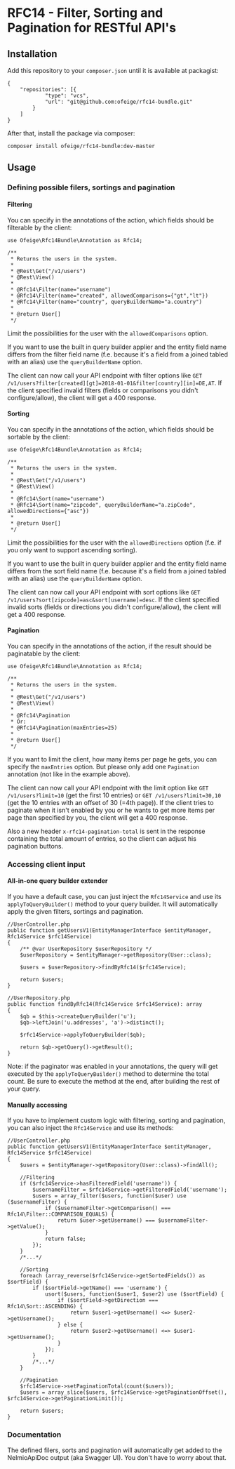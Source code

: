 # RFC14 - Filter, Sorting and Pagination for RESTful API's   

## Installation
Add this repository to your `composer.json` until it is available at packagist:
```
{
    "repositories": [{
            "type": "vcs",
            "url": "git@github.com:ofeige/rfc14-bundle.git"
        }
    ]
}
```

After that, install the package via composer:
```
composer install ofeige/rfc14-bundle:dev-master
```

## Usage
### Defining possible filers, sortings and pagination
#### Filtering
You can specify in the annotations of the action, which fields should be filterable by the client:
```
use Ofeige\Rfc14Bundle\Annotation as Rfc14;

/**
 * Returns the users in the system.
 *
 * @Rest\Get("/v1/users")
 * @Rest\View()
 *
 * @Rfc14\Filter(name="username")
 * @Rfc14\Filter(name="created", allowedComparisons={"gt","lt"})
 * @Rfc14\Filter(name="country", queryBuilderName="a.country")
 *
 * @return User[]
 */
```
Limit the possibilities for the user with the `allowedComparisons` option.

If you want to use the built in query builder applier and the entity field name differs from the filter field name (f.e. because it's a field from a joined tabled with an alias) use the `queryBuilderName` option.

The client can now call your API endpoint with filter options like `GET /v1/users?filter[created][gt]=2018-01-01&filter[country][in]=DE,AT`. If the client specified invalid filters (fields or comparisons you didn't configure/allow), the client will get a 400 response.

#### Sorting
You can specify in the annotations of the action, which fields should be sortable by the client:
```
use Ofeige\Rfc14Bundle\Annotation as Rfc14;

/**
 * Returns the users in the system.
 *
 * @Rest\Get("/v1/users")
 * @Rest\View()
 *
 * @Rfc14\Sort(name="username")
 * @Rfc14\Sort(name="zipcode", queryBuilderName="a.zipCode", allowedDirections={"asc"})
 *
 * @return User[]
 */
```
Limit the possibilities for the user with the `allowedDirections` option (f.e. if you only want to support ascending sorting).

If you want to use the built in query builder applier and the entity field name differs from the sort field name (f.e. because it's a field from a joined tabled with an alias) use the `queryBuilderName` option.

The client can now call your API endpoint with sort options like `GET /v1/users?sort[zipcode]=asc&sort[username]=desc`. If the client specified invalid sorts (fields or directions you didn't configure/allow), the client will get a 400 response.

#### Pagination
You can specify in the annotations of the action, if the result should be paginatable by the client:
```
use Ofeige\Rfc14Bundle\Annotation as Rfc14;

/**
 * Returns the users in the system.
 *
 * @Rest\Get("/v1/users")
 * @Rest\View()
 *
 * @Rfc14\Pagination
 * Or:
 * @Rfc14\Pagination(maxEntries=25)
 *
 * @return User[]
 */
```
If you want to limit the client, how many items per page he gets, you can specify the `maxEntries` option. But please only add one `Pagination` annotation (not like in the example above).

The client can now call your API endpoint with the limit option like `GET /v1/users?limit=10` (get the first 10 entries) or `GET /v1/users?limit=30,10` (get the 10 entries with an offset of 30 (=4th page)). If the client tries to paginate when it isn't enabled by you or he wants to get more items per page than specified by you, the client will get a 400 response.

Also a new header `x-rfc14-pagination-total` is sent in the response containing the total amount of entries, so the client can adjust his pagination buttons.

### Accessing client input
#### All-in-one query builder extender
If you have a default case, you can just inject the `Rfc14Service` and use its `applyToQueryBuilder()` method to your query builder. It will automatically apply the given filters, sortings and pagination.
```
//UserController.php
public function getUsersV1(EntityManagerInterface $entityManager, Rfc14Service $rfc14Service)
{
    /** @var UserRepository $userRepository */
    $userRepository = $entityManager->getRepository(User::class);

    $users = $userRepository->findByRfc14($rfc14Service);

    return $users;
}
```
```
//UserRepository.php
public function findByRfc14(Rfc14Service $rfc14Service): array
{
    $qb = $this->createQueryBuilder('u');
    $qb->leftJoin('u.addresses', 'a')->distinct();

    $rfc14Service->applyToQueryBuilder($qb);

    return $qb->getQuery()->getResult();
}
```
Note: if the paginator was enabled in your annotations, the query will get executed by the `applyToQueryBuilder()` method to determine the total count. Be sure to execute the method at the end, after building the rest of your query.

#### Manually accessing
If you have to implement custom logic with filtering, sorting and pagination, you can also inject the `Rfc14Service` and use its methods:
```
//UserController.php
public function getUsersV1(EntityManagerInterface $entityManager, Rfc14Service $rfc14Service)
{
    $users = $entityManager->getRepository(User::class)->findAll();

    //Filtering
    if ($rfc14Service->hasFilteredField('username')) {
        $usernameFilter = $rfc14Service->getFilteredField('username');
        $users = array_filter($users, function($user) use ($usernameFilter) { 
            if ($usernameFilter->getComparison() === Rfc14\Filter::COMPARISON_EQUALS) {
                return $user->getUsername() === $usernameFilter->getValue();
            }
            return false;
        });
    }
    /*...*/
    
    //Sorting
    foreach (array_reverse($rfc14Service->getSortedFields()) as $sortField) {
        if ($sortField->getName() === 'username') {
            usort($users, function($user1, $user2) use ($sortField) {
                if ($sortField->getDirection === Rfc14\Sort::ASCENDING) {
                    return $user1->getUsername() <=> $user2->getUsername();
                } else {
                    return $user2->getUsername() <=> $user1->getUsername();
                }
            });
        }
        /*...*/
    }
    
    //Pagination
    $rfc14Service->setPaginationTotal(count($users));
    $users = array_slice($users, $rfc14Service->getPaginationOffset(), $rfc14Service->getPaginationLimit());

    return $users;
}

```
### Documentation
The defined filers, sorts and pagination will automatically get added to the NelmioApiDoc output (aka Swagger UI). You don't have to worry about that.
